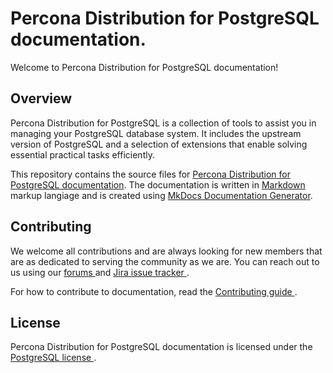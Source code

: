 # Percona Distribution for PostgreSQL documentation.

Welcome to Percona Distribution for PostgreSQL documentation!

## Overview

Percona Distribution for PostgreSQL is a collection of tools to assist you in managing your PostgreSQL database system. It includes the upstream version of PostgreSQL and a selection of extensions that enable solving essential practical tasks efficiently.
 
This repository contains the source files for [Percona Distribution for PostgreSQL documentation](https://www.percona.com/doc/postgresql/16/index.html). The documentation is written in [Markdown](https://www.markdownguide.org/) markup langiage and is created using [MkDocs Documentation Generator](https://www.mkdocs.org/). 

## Contributing

We welcome all contributions and are always looking for new members that are as dedicated to serving the community as we are. You can reach out to us using our [forums ](https://forums.percona.com/c/postgresql/25) and [Jira issue tracker ](https://jira.percona.com/projects/DISTPG/issues/DISTPG-16?filter=allopenissues). 

For how to contribute to documentation, read the [Contributing guide ](https://github.com/percona/postgresql-docs/blob/16/CONTRIBUTING.md).

## License

Percona Distribution for PostgreSQL documentation is licensed under the [PostgreSQL license ](https://opensource.org/licenses/postgresql).